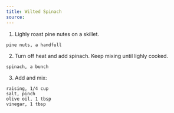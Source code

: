 ```yaml
---
title: Wilted Spinach
source: 
---
```


1. Lighly roast pine nutes on a skillet.

```
pine nuts, a handfull
```

2. Turn off heat and add spinach. Keep mixing until lighly cooked.

```
spinach, a bunch
```

3. Add and mix:

```
raising, 1/4 cup
salt, pinch
olive oil, 1 tbsp
vinegar, 1 tbsp
```
